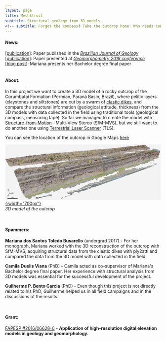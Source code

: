 ```yaml
---
layout: page
title: MeshStruct
subtitle: Structural geology from 3D models
<!-- subtitle: Forgot the compass? Take the outcrop home! Who needs compasses when you have meshes? -->
---
```

#### News:  
[[publication](/publications#bjgeo)]: Paper published in the [_Brazilian Journal of Geology_](https://doi.org/10.1590/2317-4889201800201898)  
[[publication](/publications#gmorph)]: Paper presented at [_Geomorphometry 2018 conference_](https://doi.org/10.7287/peerj.preprints.27060v1)  
[[blog post](/2017-12-05-mariana-defense)]: Mariana presents her Bachelor degree final paper  
&nbsp;
&nbsp;

#### About:
In this project we want to create a 3D model of a rocky outcrop of the Corumbataí Formation (Permian, Paraná Basin, Brazil), where pelitic layers (claystones and siltstones) are cut by a swarm of [clastic dikes](https://en.wikipedia.org/wiki/Clastic_dike), and compare the structural information (geological attitude, thickness) from the 3D models with data collected in the field using traditional tools (geological compass, measuring tape). So far we managed to create the model with [Structure-from-Motion](https://en.wikipedia.org/wiki/Structure_from_motion)--Multi-View Stereo (SfM-MVS), but we still want to do another one using [Terrestrial Laser Scanner](https://en.wikipedia.org/wiki/Laser_scanning) (TLS).

You can see the location of the outcrop in Google Maps [here](https://goo.gl/maps/UdkNeZfSbvQ2)  

<!-- {: style="text-align:center"} -->
[![outcrop](/img/outcrop_model_small.jpg "Outcrop model"){:width="700px"}](/img/outcrop_model_small.jpg)   
*3D model of the outcrop*


&nbsp;
&nbsp;

#### Spammers:  
**Mariana dos Santos Toledo Busarello** (undergrad 2017) - For her monograph, Mariana worked with the 3D reconstruction of the outcrop with SfM-MVS, acquiring structural data from the clastic dikes with ply2atti and compared the data from the 3D model with data collected in the field.  

**Camila Duelis Viana** (PhD) - Camila acted as co-supervisor of Mariana's Bachelor degree final paper. Her experience with structural analysis from 3D models was essential for the successful development of the project.   

**Guilherme P. Bento Garcia** (PhD) - Even though this project is not directly related to his PhD, Guilherme helped us in all field campaigns and in the discussions of the results.  


&nbsp;
&nbsp;
#### Grant:
[FAPESP #2016/06628-0](/grants#fapesp_tls) - **Application of high-resolution digital elevation models in geology and geomorphology.**  


